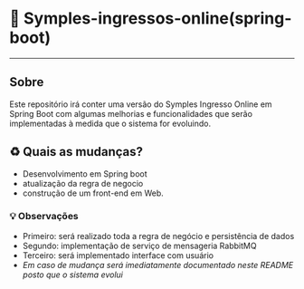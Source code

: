 # :construction: Symples-ingressos-online(spring-boot)
---
## Sobre 
Este repositório irá conter uma versão do Symples Ingresso Online em Spring Boot com algumas melhorias e funcionalidades que serão implementadas à medida que o sistema for evoluindo. 
## :recycle: Quais as mudanças?
* Desenvolvimento em Spring boot
* atualização da regra de negocio
* construção de um front-end em Web.
### :bulb: Observações
*  Primeiro: será realizado toda a regra de negócio e persistência de dados
*  Segundo: implementação de serviço de mensageria RabbitMQ
*  Terceiro: será implementado interface com usuário
* _Em caso de mudança será imediatamente documentado neste README posto que o sistema evolui_

